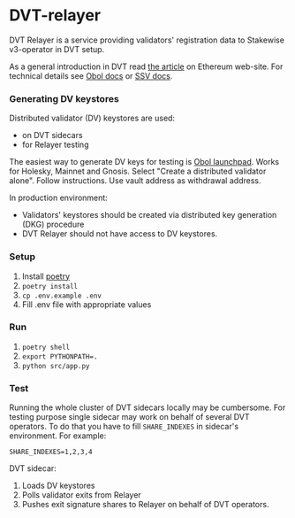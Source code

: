# DVT-relayer

DVT Relayer is a service providing validators' registration data to Stakewise v3-operator
in DVT setup.

As a general introduction in DVT read [the article](https://ethereum.org/en/staking/dvt/) on Ethereum web-site.
For technical details see [Obol docs](https://docs.obol.org/) or [SSV docs](https://docs.ssv.network/).

### Generating DV keystores

Distributed validator (DV) keystores are used:
* on DVT sidecars
* for Relayer testing

The easiest way to generate DV keys for testing is [Obol launchpad](https://holesky.launchpad.obol.org/).
Works for Holesky, Mainnet and Gnosis.
Select "Create a distributed validator alone". Follow instructions. Use vault address as withdrawal address.

In production environment:
* Validators' keystores should be created via distributed key generation (DKG) procedure
* DVT Relayer should not have access to DV keystores.

### Setup

1. Install [poetry](https://python-poetry.org/)
2. `poetry install`
3. `cp .env.example .env`
4. Fill .env file with appropriate values

### Run

1. `poetry shell`
2. `export PYTHONPATH=.`
3. `python src/app.py`

### Test

Running the whole cluster of DVT sidecars locally may be cumbersome.
For testing purpose single sidecar may work on behalf of several DVT operators.
To do that you have to fill `SHARE_INDEXES` in sidecar's environment. For example:
```text
SHARE_INDEXES=1,2,3,4
```
DVT sidecar:
1. Loads DV keystores
2. Polls validator exits from Relayer
3. Pushes exit signature shares to Relayer on behalf of DVT operators.
